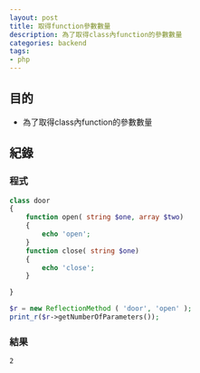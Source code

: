 ```yaml
---
layout: post
title: 取得function參數數量
description: 為了取得class內function的參數數量
categories: backend
tags:
- php
---
```

## 目的 ##

 - 為了取得class內function的參數數量
 <!-- more -->
 
## 紀錄 ##

### 程式 ###

```php
class door
{
    function open( string $one, array $two)
    {
        echo 'open';
    }
    function close( string $one)
    {
        echo 'close';
    }

}
```

```php
$r = new ReflectionMethod ( 'door', 'open' );
print_r($r->getNumberOfParameters());
```

### 結果 ###

```
2
```

